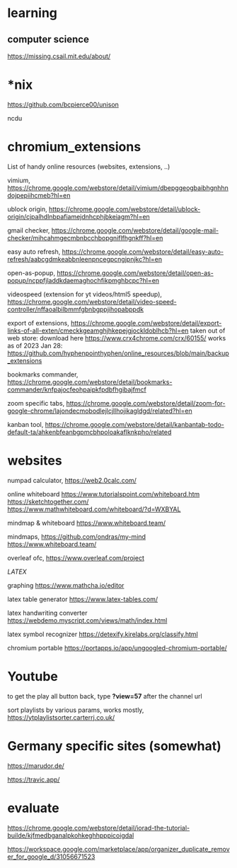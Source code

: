 # learning
## computer science
https://missing.csail.mit.edu/about/

# *nix

https://github.com/bcpierce00/unison

ncdu

# chromium_extensions
List of handy online resources (websites, extensions, ..)


vimium, https://chrome.google.com/webstore/detail/vimium/dbepggeogbaibhgnhhndojpepiihcmeb?hl=en

ublock origin, https://chrome.google.com/webstore/detail/ublock-origin/cjpalhdlnbpafiamejdnhcphjbkeiagm?hl=en

gmail checker, https://chrome.google.com/webstore/detail/google-mail-checker/mihcahmgecmbnbcchbopgniflfhgnkff?hl=en

easy auto refresh, https://chrome.google.com/webstore/detail/easy-auto-refresh/aabcgdmkeabbnleenpncegpcngjpnjkc?hl=en

open-as-popup, https://chrome.google.com/webstore/detail/open-as-popup/ncppfjladdkdaemaghochfikpmghbcpc?hl=en

videospeed (extension for yt videos/html5 speedup), https://chrome.google.com/webstore/detail/video-speed-controller/nffaoalbilbmmfgbnbgppjihopabppdk

export of extensions, https://chrome.google.com/webstore/detail/export-links-of-all-exten/cmeckkgeamghjhkepejgjockldoblhcb?hl=en
taken out of web store: download here https://www.crx4chrome.com/crx/60155/
works as of 2023 Jan 28: https://github.com/hyphenpointhyphen/online_resources/blob/main/backup_extensions

bookmarks commander, https://chrome.google.com/webstore/detail/bookmarks-commander/knfpajocfeohpaipkfpdbfhgibajfmcf

zoom specific tabs, https://chrome.google.com/webstore/detail/zoom-for-google-chrome/lajondecmobodlejlcjllhojikagldgd/related?hl=en

kanban tool, https://chrome.google.com/webstore/detail/kanbantab-todo-default-ta/ahkenbfeanbgpmcbhpoloakaflknkpho/related

# websites
numpad calculator, 
https://web2.0calc.com/

online whiteboard
https://www.tutorialspoint.com/whiteboard.htm
https://sketchtogether.com/
https://www.mathwhiteboard.com/whiteboard/?d=WXBYAL

mindmap & whiteboard
https://www.whiteboard.team/

mindmaps, 
https://github.com/ondras/my-mind
https://www.whiteboard.team/

overleaf ofc, 
https://www.overleaf.com/project

*LATEX*

graphing
https://www.mathcha.io/editor

latex table generator
https://www.latex-tables.com/

latex handwriting converter 
https://webdemo.myscript.com/views/math/index.html

latex symbol recognizer 
https://detexify.kirelabs.org/classify.html

chromium portable 
https://portapps.io/app/ungoogled-chromium-portable/

# Youtube

to get the play all button back, type **?view=57** after the channel url

sort playlists by various params, works mostly, 
https://ytplaylistsorter.carterrj.co.uk/


# Germany specific sites (somewhat)

https://marudor.de/

https://travic.app/

# evaluate 
https://chrome.google.com/webstore/detail/iorad-the-tutorial-builde/kjfmedbganalpkohkeghhpppicoigdal

https://workspace.google.com/marketplace/app/organizer_duplicate_remover_for_google_d/31056671523


